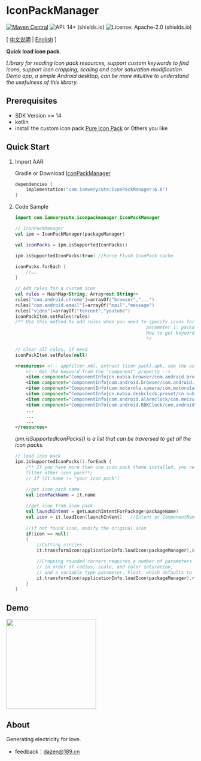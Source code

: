 # IconPackManager
[![Maven Central](https://img.shields.io/maven-central/v/com.iamverycute/IconPackManager.svg?label=Maven%20Central)](https://central.sonatype.com/artifact/com.iamverycute/IconPackManager/) ![API: 14+ (shields.io)](https://img.shields.io/badge/API-14+-green) ![License: Apache-2.0 (shields.io)](https://img.shields.io/badge/license-Apache--2.0-brightgreen)

[ [中文说明](README_zh_cn.md) | [English](#) ]

**Quick load icon pack.**

*Library for reading icon pack resources, support custom keywords to find icons, support icon cropping, scaling and color saturation modification. Demo app, a simple Android desktop, can be more intuitive to understand the usefulness of this library.*

## Prerequisites
+ SDK Version >= 14
+ kotlin
+ install the custom icon pack [Pure Icon Pack](https://apkpure.net/cn/pure-circle-icon-pack/me.morirain.dev.iconpack.pure) or Others you like

## Quick Start

1. Import AAR

    Gradle or Download [IconPackManager](https://github.com/lalakii/IconPackManager/releases)

    ```kotlin
    dependencies {
        implementation("com.iamverycute:IconPackManager:6.6")
    }
    ```

2. Code Sample

   ```kotlin
   import com.iamverycute.iconpackmanager.IconPackManager
   
   // IconPackManager
   val ipm = IconPackManager(packageManager)
   
   val iconPacks = ipm.isSupportedIconPacks()
   
   ipm.isSupportedIconPacks(true) //Force Flush IconPack cache
   
   iconPacks.forEach {
       //……
   }
   
   // Add rules for a custom icon
   val rules = HashMap<String, Array<out String>>
   rules["com.android.chrome"]=arrayOf("browser","...")
   rules["com.android.email"]=arrayOf("mail","message")
   rules["video"]=arrayOf("tencent","youtube")
   iconPackItem.setRules(rules)
   /** Use this method to add rules when you need to specify icons for an application, 
                                                    parameter 1: package name, parameter 2: keyword (icon resource name) Fuzzy Matching
                                                    How to get keywords? see icon pack.apk assets/appfilter.xml
                                                    */
   
   // clear all rules, if need
   iconPackItem.setRules(null)
   ```
   ```xml
   <resources> <!-- appfilter.xml, extract [icon pack].apk, see the assets directory -->
       <!-- Get the keyword from the "component" property -->
       <item component="ComponentInfo{cn.nubia.browser/com.android.browser.BrowserLauncher}" drawable="browser"/>
       <item component="ComponentInfo{com.android.browser/com.android.browser.BrowserActivity}" drawable="browser"/>
       <item component="ComponentInfo{com.motorola.camera/com.motorola.camera.Camera}" drawable="camera_2"/>
       <item component="ComponentInfo{cn.nubia.deskclock.preset/cn.nubia.deskclock.DeskClock}" drawable="clock"/>
       <item component="ComponentInfo{com.android.alarmclock/com.meizu.flyme.alarmclock.DeskClock}" drawable="flyme_clock"/>
       <item component="ComponentInfo{com.android.BBKClock/com.android.BBKClock.Timer}" drawable="clock"/>
       ...
       ...
       ...
   </resources>
   ```
   *ipm.isSupportedIconPacks() is a list that can be traversed to get all the icon packs.*
   ```kotlin
   // load icon pack
   ipm.isSupportedIconPacks().forEach {
       /** If you have more than one icon pack theme installed, you need to exclude it here
       filter other icon pack**/
       // if (it.name != "your icon pack")
       
       //get icon pack name
       val iconPackName = it.name
   
       //get icon from icon pack
       val launchIntent = getLaunchIntentForPackage(packageName)
       val icon = it.loadIcon(launchIntent)   //Intent or ComponentName or ApplicationInfo
       
       //if not found icon, modify the original icon
       if(icon == null)
       {
           //Cutting circles
           it.transformIcon(applicationInfo.loadIcon(packageManager),0.5f,scaleF,saturation)
   
           //Cropping rounded corners requires a number of parameters to be defined,
           // in order of radius, scale, and color saturation, 
           // and a variable type parameter, Float, which defaults to 1f.
           it.transformIcon(applicationInfo.loadIcon(packageManager),radius,scaleF,saturation)
       }
   }
   ```

## Demo

<img src="https://cdn.jsdelivr.net/gh/lalakii/IconPackManager/video/demo.gif?v=6.0" width="240">

## About

Generating electricity for love.

+ feedback：dazen@189.cn
